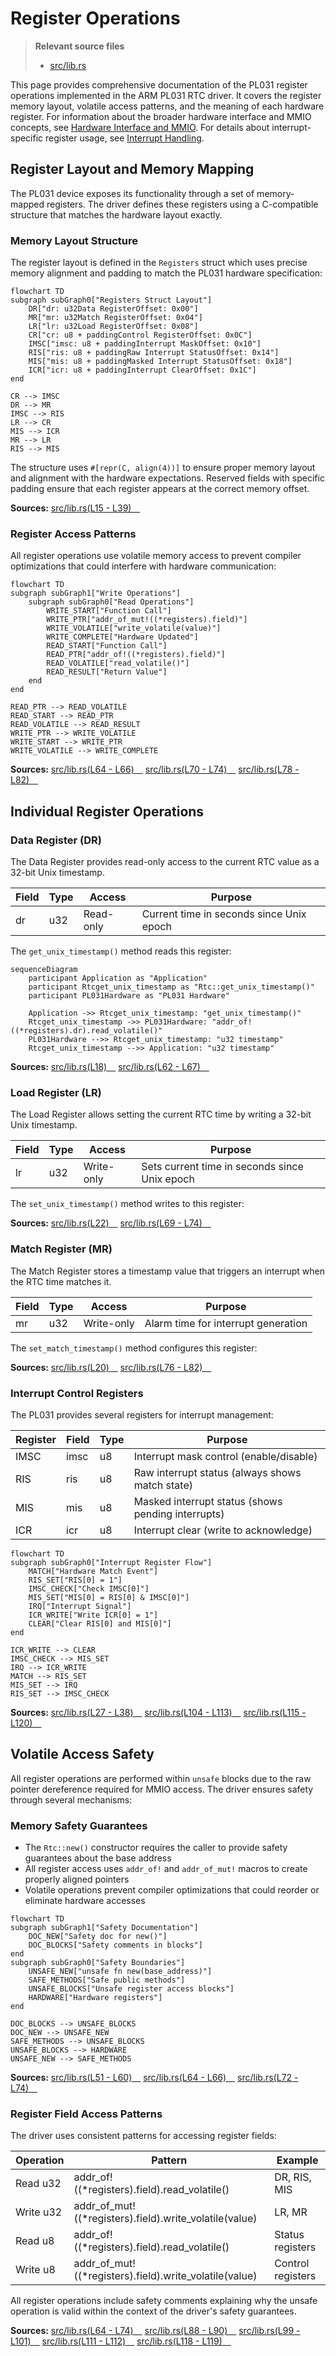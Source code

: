 # Register Operations

> **Relevant source files**
> * [src/lib.rs](https://github.com/arceos-org/arm_pl031/blob/8cc6761d/src/lib.rs)

This page provides comprehensive documentation of the PL031 register operations implemented in the ARM PL031 RTC driver. It covers the register memory layout, volatile access patterns, and the meaning of each hardware register. For information about the broader hardware interface and MMIO concepts, see [Hardware Interface and MMIO](/arceos-org/arm_pl031/3.2-hardware-interface-and-mmio). For details about interrupt-specific register usage, see [Interrupt Handling](/arceos-org/arm_pl031/3.4-interrupt-handling).

## Register Layout and Memory Mapping

The PL031 device exposes its functionality through a set of memory-mapped registers. The driver defines these registers using a C-compatible structure that matches the hardware layout exactly.

### Memory Layout Structure

The register layout is defined in the `Registers` struct which uses precise memory alignment and padding to match the PL031 hardware specification:

```mermaid
flowchart TD
subgraph subGraph0["Registers Struct Layout"]
    DR["dr: u32Data RegisterOffset: 0x00"]
    MR["mr: u32Match RegisterOffset: 0x04"]
    LR["lr: u32Load RegisterOffset: 0x08"]
    CR["cr: u8 + paddingControl RegisterOffset: 0x0C"]
    IMSC["imsc: u8 + paddingInterrupt MaskOffset: 0x10"]
    RIS["ris: u8 + paddingRaw Interrupt StatusOffset: 0x14"]
    MIS["mis: u8 + paddingMasked Interrupt StatusOffset: 0x18"]
    ICR["icr: u8 + paddingInterrupt ClearOffset: 0x1C"]
end

CR --> IMSC
DR --> MR
IMSC --> RIS
LR --> CR
MIS --> ICR
MR --> LR
RIS --> MIS
```

The structure uses `#[repr(C, align(4))]` to ensure proper memory layout and alignment with the hardware expectations. Reserved fields with specific padding ensure that each register appears at the correct memory offset.

**Sources:** [src/lib.rs(L15 - L39)&emsp;](https://github.com/arceos-org/arm_pl031/blob/8cc6761d/src/lib.rs#L15-L39)

### Register Access Patterns

All register operations use volatile memory access to prevent compiler optimizations that could interfere with hardware communication:

```mermaid
flowchart TD
subgraph subGraph1["Write Operations"]
    subgraph subGraph0["Read Operations"]
        WRITE_START["Function Call"]
        WRITE_PTR["addr_of_mut!((*registers).field)"]
        WRITE_VOLATILE["write_volatile(value)"]
        WRITE_COMPLETE["Hardware Updated"]
        READ_START["Function Call"]
        READ_PTR["addr_of!((*registers).field)"]
        READ_VOLATILE["read_volatile()"]
        READ_RESULT["Return Value"]
    end
end

READ_PTR --> READ_VOLATILE
READ_START --> READ_PTR
READ_VOLATILE --> READ_RESULT
WRITE_PTR --> WRITE_VOLATILE
WRITE_START --> WRITE_PTR
WRITE_VOLATILE --> WRITE_COMPLETE
```

**Sources:** [src/lib.rs(L64 - L66)&emsp;](https://github.com/arceos-org/arm_pl031/blob/8cc6761d/src/lib.rs#L64-L66) [src/lib.rs(L70 - L74)&emsp;](https://github.com/arceos-org/arm_pl031/blob/8cc6761d/src/lib.rs#L70-L74) [src/lib.rs(L78 - L82)&emsp;](https://github.com/arceos-org/arm_pl031/blob/8cc6761d/src/lib.rs#L78-L82)

## Individual Register Operations

### Data Register (DR)

The Data Register provides read-only access to the current RTC value as a 32-bit Unix timestamp.

|Field|Type|Access|Purpose|
| --- | --- | --- | --- |
|dr|u32|Read-only|Current time in seconds since Unix epoch|

The `get_unix_timestamp()` method reads this register:

```mermaid
sequenceDiagram
    participant Application as "Application"
    participant Rtcget_unix_timestamp as "Rtc::get_unix_timestamp()"
    participant PL031Hardware as "PL031 Hardware"

    Application ->> Rtcget_unix_timestamp: "get_unix_timestamp()"
    Rtcget_unix_timestamp ->> PL031Hardware: "addr_of!((*registers).dr).read_volatile()"
    PL031Hardware -->> Rtcget_unix_timestamp: "u32 timestamp"
    Rtcget_unix_timestamp -->> Application: "u32 timestamp"
```

**Sources:** [src/lib.rs(L18)&emsp;](https://github.com/arceos-org/arm_pl031/blob/8cc6761d/src/lib.rs#L18-L18) [src/lib.rs(L62 - L67)&emsp;](https://github.com/arceos-org/arm_pl031/blob/8cc6761d/src/lib.rs#L62-L67)

### Load Register (LR)

The Load Register allows setting the current RTC time by writing a 32-bit Unix timestamp.

|Field|Type|Access|Purpose|
| --- | --- | --- | --- |
|lr|u32|Write-only|Sets current time in seconds since Unix epoch|

The `set_unix_timestamp()` method writes to this register:

**Sources:** [src/lib.rs(L22)&emsp;](https://github.com/arceos-org/arm_pl031/blob/8cc6761d/src/lib.rs#L22-L22) [src/lib.rs(L69 - L74)&emsp;](https://github.com/arceos-org/arm_pl031/blob/8cc6761d/src/lib.rs#L69-L74)

### Match Register (MR)

The Match Register stores a timestamp value that triggers an interrupt when the RTC time matches it.

|Field|Type|Access|Purpose|
| --- | --- | --- | --- |
|mr|u32|Write-only|Alarm time for interrupt generation|

The `set_match_timestamp()` method configures this register:

**Sources:** [src/lib.rs(L20)&emsp;](https://github.com/arceos-org/arm_pl031/blob/8cc6761d/src/lib.rs#L20-L20) [src/lib.rs(L76 - L82)&emsp;](https://github.com/arceos-org/arm_pl031/blob/8cc6761d/src/lib.rs#L76-L82)

### Interrupt Control Registers

The PL031 provides several registers for interrupt management:

|Register|Field|Type|Purpose|
| --- | --- | --- | --- |
|IMSC|imsc|u8|Interrupt mask control (enable/disable)|
|RIS|ris|u8|Raw interrupt status (always shows match state)|
|MIS|mis|u8|Masked interrupt status (shows pending interrupts)|
|ICR|icr|u8|Interrupt clear (write to acknowledge)|

```mermaid
flowchart TD
subgraph subGraph0["Interrupt Register Flow"]
    MATCH["Hardware Match Event"]
    RIS_SET["RIS[0] = 1"]
    IMSC_CHECK["Check IMSC[0]"]
    MIS_SET["MIS[0] = RIS[0] & IMSC[0]"]
    IRQ["Interrupt Signal"]
    ICR_WRITE["Write ICR[0] = 1"]
    CLEAR["Clear RIS[0] and MIS[0]"]
end

ICR_WRITE --> CLEAR
IMSC_CHECK --> MIS_SET
IRQ --> ICR_WRITE
MATCH --> RIS_SET
MIS_SET --> IRQ
RIS_SET --> IMSC_CHECK
```

**Sources:** [src/lib.rs(L27 - L38)&emsp;](https://github.com/arceos-org/arm_pl031/blob/8cc6761d/src/lib.rs#L27-L38) [src/lib.rs(L104 - L113)&emsp;](https://github.com/arceos-org/arm_pl031/blob/8cc6761d/src/lib.rs#L104-L113) [src/lib.rs(L115 - L120)&emsp;](https://github.com/arceos-org/arm_pl031/blob/8cc6761d/src/lib.rs#L115-L120)

## Volatile Access Safety

All register operations are performed within `unsafe` blocks due to the raw pointer dereference required for MMIO access. The driver ensures safety through several mechanisms:

### Memory Safety Guarantees

* The `Rtc::new()` constructor requires the caller to provide safety guarantees about the base address
* All register access uses `addr_of!` and `addr_of_mut!` macros to create properly aligned pointers
* Volatile operations prevent compiler optimizations that could reorder or eliminate hardware accesses

```mermaid
flowchart TD
subgraph subGraph1["Safety Documentation"]
    DOC_NEW["Safety doc for new()"]
    DOC_BLOCKS["Safety comments in blocks"]
end
subgraph subGraph0["Safety Boundaries"]
    UNSAFE_NEW["unsafe fn new(base_address)"]
    SAFE_METHODS["Safe public methods"]
    UNSAFE_BLOCKS["Unsafe register access blocks"]
    HARDWARE["Hardware registers"]
end

DOC_BLOCKS --> UNSAFE_BLOCKS
DOC_NEW --> UNSAFE_NEW
SAFE_METHODS --> UNSAFE_BLOCKS
UNSAFE_BLOCKS --> HARDWARE
UNSAFE_NEW --> SAFE_METHODS
```

**Sources:** [src/lib.rs(L51 - L60)&emsp;](https://github.com/arceos-org/arm_pl031/blob/8cc6761d/src/lib.rs#L51-L60) [src/lib.rs(L64 - L66)&emsp;](https://github.com/arceos-org/arm_pl031/blob/8cc6761d/src/lib.rs#L64-L66) [src/lib.rs(L72 - L74)&emsp;](https://github.com/arceos-org/arm_pl031/blob/8cc6761d/src/lib.rs#L72-L74)

### Register Field Access Patterns

The driver uses consistent patterns for accessing register fields:

|Operation|Pattern|Example|
| --- | --- | --- |
|Read u32|addr_of!((*registers).field).read_volatile()|DR, RIS, MIS|
|Write u32|addr_of_mut!((*registers).field).write_volatile(value)|LR, MR|
|Read u8|addr_of!((*registers).field).read_volatile()|Status registers|
|Write u8|addr_of_mut!((*registers).field).write_volatile(value)|Control registers|

All register operations include safety comments explaining why the unsafe operation is valid within the context of the driver's safety guarantees.

**Sources:** [src/lib.rs(L64 - L74)&emsp;](https://github.com/arceos-org/arm_pl031/blob/8cc6761d/src/lib.rs#L64-L74) [src/lib.rs(L88 - L90)&emsp;](https://github.com/arceos-org/arm_pl031/blob/8cc6761d/src/lib.rs#L88-L90) [src/lib.rs(L99 - L101)&emsp;](https://github.com/arceos-org/arm_pl031/blob/8cc6761d/src/lib.rs#L99-L101) [src/lib.rs(L111 - L112)&emsp;](https://github.com/arceos-org/arm_pl031/blob/8cc6761d/src/lib.rs#L111-L112) [src/lib.rs(L118 - L119)&emsp;](https://github.com/arceos-org/arm_pl031/blob/8cc6761d/src/lib.rs#L118-L119)